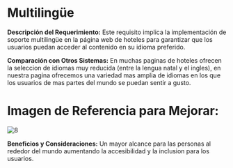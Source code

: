 # Multilingüe

**Descripción del Requerimiento:**
 Este requisito implica la implementación de soporte multilingüe en la página web de hoteles para garantizar que los usuarios puedan acceder al contenido en su idioma preferido.

**Comparación con Otros Sistemas:**
En muchas paginas de hoteles ofrecen la seleccion de idiomas muy reducida (entre la lengua natal y el ingles), en nuestra pagina ofrecemos una variedad mas amplia de idiomas en los que los usuarios de mas partes del mundo se puedan sentir a gusto.

# Imagen de Referencia para Mejorar:
![8](https://github.com/SantiagoCabana/B01_Hotel.github.io/blob/gh-pages/src/pages/image/imagen-4.jpg)


**Beneficios y Consideraciones:**
Un mayor alcance para las personas al rededor del mundo aumentando la accesibilidad y la inclusion para los usuarios.
